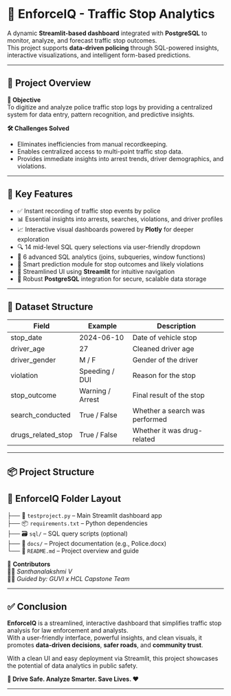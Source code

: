 # 🚓 EnforceIQ - Traffic Stop Analytics

A dynamic **Streamlit-based dashboard** integrated with **PostgreSQL** to monitor, analyze, and forecast traffic stop outcomes.  
This project supports **data-driven policing** through SQL-powered insights, interactive visualizations, and intelligent form-based predictions.

---

## 📌 Project Overview

**🎯 Objective**  
To digitize and analyze police traffic stop logs by providing a centralized system for data entry, pattern recognition, and predictive insights.

**🛠️ Challenges Solved**
- Eliminates inefficiencies from manual recordkeeping.
- Enables centralized access to multi-point traffic stop data.
- Provides immediate insights into arrest trends, driver demographics, and violations.

---

## 🧩 Key Features

- ✅ Instant recording of traffic stop events by police
- 📊 Essential insights into arrests, searches, violations, and driver profiles
- 📈 Interactive visual dashboards powered by **Plotly** for deeper exploration
- 🔍 14 mid-level SQL query selections via user-friendly dropdown
- 🧠 6 advanced SQL analytics (joins, subqueries, window functions)
- 🧮 Smart prediction module for stop outcomes and likely violations
- 💬 Streamlined UI using **Streamlit** for intuitive navigation
- 🔐 Robust **PostgreSQL** integration for secure, scalable data storage

---

## 📂 Dataset Structure

| Field               | Example         | Description                         |
|--------------------|-----------------|-------------------------------------|
| stop_date          | 2024-06-10      | Date of vehicle stop                |
| driver_age         | 27              | Cleaned driver age                  |
| driver_gender      | M / F           | Gender of the driver                |
| violation          | Speeding / DUI  | Reason for the stop                 |
| stop_outcome       | Warning / Arrest| Final result of the stop            |
| search_conducted   | True / False    | Whether a search was performed      |
| drugs_related_stop | True / False    | Whether it was drug-related         |

---

## 📦 Project Structure
## 📁 EnforceIQ Folder Layout
├── 🧠 `testproject.py` – Main Streamlit dashboard app  
├── 📦 `requirements.txt` – Python dependencies  
├── 🗃️ `sql/` – SQL query scripts (optional)  
├── 📑 `docs/` – Project documentation (e.g., Police.docx)  
└── 📘 `README.md` – Project overview and guide 


🤝 **Contributors**  
👨‍💻 *Santhanalakshmi V*  
👩‍🏫 *Guided by: GUVI x HCL Capstone Team*




---
## ✅ Conclusion

**EnforceIQ** is a streamlined, interactive dashboard that simplifies traffic stop analysis for law enforcement and analysts.  
With a user-friendly interface, powerful insights, and clean visuals, it promotes **data-driven decisions**, **safer roads**, and **community trust**.

With a clean UI and easy deployment via Streamlit, this project showcases the potential of data analytics in public safety.

**🚦 Drive Safe. Analyze Smarter. Save Lives. ❤️**

---



